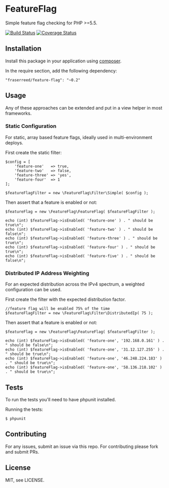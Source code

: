 FeatureFlag
===========

Simple feature flag checking for PHP >=5.5.

[![Build Status](https://travis-ci.org/fraserreed/feature-flag.svg?branch=master)](https://travis-ci.org/fraserreed/feature-flag)
[![Coverage Status](https://coveralls.io/repos/fraserreed/feature-flag/badge.png?branch=master)](https://coveralls.io/r/fraserreed/feature-flag?branch=master)


## Installation

Install this package in your application using [composer](http://composer.org).

In the require section, add the following dependency:
```
"fraserreed/feature-flag": "~0.2"
```

## Usage

Any of these approaches can be extended and put in a view helper in most frameworks.

### Static Configuration

For static, array based feature flags, ideally used in multi-environment deploys.

First create the static filter:

```
$config = [
    'feature-one'   => true,
    'feature-two'   => false,
    'feature-three' => 'yes',
    'feature-four'  => 1
];

$featureFlagFilter = new \FeatureFlag\Filter\Simple( $config );
```

Then assert that a feature is enabled or not:

```
$featureFlag = new \FeatureFlag\FeatureFlag( $featureFlagFilter );

echo (int) $featureFlag->isEnabled( 'feature-one' ) . " should be true\n";
echo (int) $featureFlag->isEnabled( 'feature-two' ) . " should be false\n";
echo (int) $featureFlag->isEnabled( 'feature-three' ) . " should be true\n";
echo (int) $featureFlag->isEnabled( 'feature-four' ) . " should be true\n";
echo (int) $featureFlag->isEnabled( 'feature-five' ) . " should be false\n";
```

### Distributed IP Address Weighting

For an expected distribution across the IPv4 spectrum, a weighted configuration can be used.

First create the filter with the expected distribution factor.

```
//feature flag will be enabled 75% of the time
$featureFlagFilter = new \FeatureFlag\Filter\DistributedIp( 75 );
```

Then assert that a feature is enabled or not:

```
$featureFlag = new \FeatureFlag\FeatureFlag( $featureFlagFilter );

echo (int) $featureFlag->isEnabled( 'feature-one', '192.168.0.161' ) . " should be false\n";
echo (int) $featureFlag->isEnabled( 'feature-one', '31.12.127.255' ) . " should be true\n";
echo (int) $featureFlag->isEnabled( 'feature-one', '46.248.224.183' ) . " should be true\n";
echo (int) $featureFlag->isEnabled( 'feature-one', '58.136.218.102' ) . " should be true\n";
```

## Tests

To run the tests you'll need to have phpunit installed.

Running the tests:

```
$ phpunit
```

## Contributing

For any issues, submit an issue via this repo.  For contributing please fork and submit PRs.

## License

MIT, see LICENSE.
